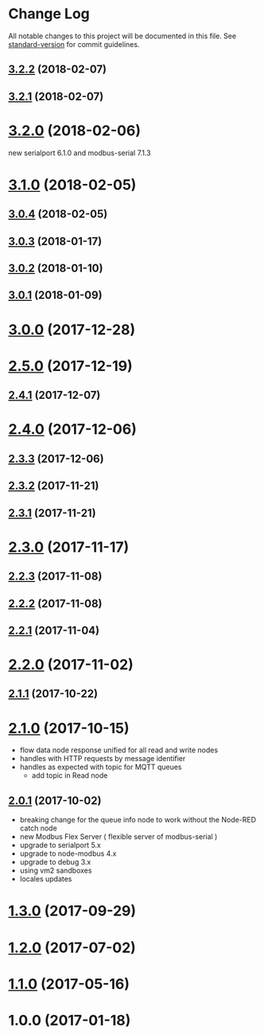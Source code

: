 # Change Log

All notable changes to this project will be documented in this file. See [standard-version](https://github.com/conventional-changelog/standard-version) for commit guidelines.

<a name="3.2.2"></a>
## [3.2.2](https://github.com/biancode/node-red-contrib-modbus/compare/v3.0.5-npm-error...v3.2.2) (2018-02-07)



<a name="3.2.1"></a>
## [3.2.1](https://github.com/biancode/node-red-contrib-modbus/compare/v3.0.5-npm-error...v3.2.1) (2018-02-07)



<a name="3.2.0"></a>
# [3.2.0](https://github.com/biancode/node-red-contrib-modbus/compare/v3.0.5-npm-error...v3.2.0) (2018-02-06)

new serialport 6.1.0 and modbus-serial 7.1.3

<a name="3.1.0"></a>
# [3.1.0](https://github.com/biancode/node-red-contrib-modbus/compare/v3.0.2...v3.1.0) (2018-02-05)



<a name="3.0.4"></a>
## [3.0.4](https://github.com/biancode/node-red-contrib-modbus/compare/v3.0.2...v3.0.4) (2018-02-05)



<a name="3.0.3"></a>
## [3.0.3](https://github.com/biancode/node-red-contrib-modbus/compare/v3.0.2...v3.0.3) (2018-01-17)



<a name="3.0.2"></a>
## [3.0.2](https://github.com/biancode/node-red-contrib-modbus/compare/v3.0.1...v3.0.2) (2018-01-10)



<a name="3.0.1"></a>
## [3.0.1](https://github.com/biancode/node-red-contrib-modbus/compare/v3.0.0...v3.0.1) (2018-01-09)



<a name="3.0.0"></a>
# [3.0.0](https://github.com/biancode/node-red-contrib-modbus/compare/v2.5.0...v3.0.0) (2017-12-28)



<a name="2.5.0"></a>
# [2.5.0](https://github.com/biancode/node-red-contrib-modbus/compare/v2.4.1...v2.5.0) (2017-12-19)



<a name="2.4.1"></a>
## [2.4.1](https://github.com/biancode/node-red-contrib-modbus/compare/v2.4.0...v2.4.1) (2017-12-07)



<a name="2.4.0"></a>
# [2.4.0](https://github.com/biancode/node-red-contrib-modbus/compare/v2.3.2...v2.4.0) (2017-12-06)



<a name="2.3.3"></a>
## [2.3.3](https://github.com/biancode/node-red-contrib-modbus/compare/v2.3.2...v2.3.3) (2017-12-06)



<a name="2.3.2"></a>
## [2.3.2](https://github.com/biancode/node-red-contrib-modbus/compare/v2.3.1...v2.3.2) (2017-11-21)



<a name="2.3.1"></a>
## [2.3.1](https://github.com/biancode/node-red-contrib-modbus/compare/v2.3.0...v2.3.1) (2017-11-21)



<a name="2.3.0"></a>
# [2.3.0](https://github.com/biancode/node-red-contrib-modbus/compare/v2.2.3...v2.3.0) (2017-11-17)



<a name="2.2.3"></a>
## [2.2.3](https://github.com/biancode/node-red-contrib-modbus/compare/v2.2.2...v2.2.3) (2017-11-08)



<a name="2.2.2"></a>
## [2.2.2](https://github.com/biancode/node-red-contrib-modbus/compare/v2.2.1...v2.2.2) (2017-11-08)



<a name="2.2.1"></a>
## [2.2.1](https://github.com/biancode/node-red-contrib-modbus/compare/v2.2.0...v2.2.1) (2017-11-04)



<a name="2.2.0"></a>
# [2.2.0](https://github.com/biancode/node-red-contrib-modbus/compare/v2.1.1...v2.2.0) (2017-11-02)



<a name="2.1.1"></a>
## [2.1.1](https://github.com/biancode/node-red-contrib-modbus/compare/v1.0.16...v2.1.1) (2017-10-22)



<a name="2.1.0"></a>
# [2.1.0](https://github.com/biancode/node-red-contrib-modbus/compare/v2.0.1...v2.1.0) (2017-10-15)

* flow data node response unified for all read and write nodes
* handles with HTTP requests by message identifier
* handles as expected with topic for MQTT queues
    * add topic in Read node

<a name="2.0.1"></a>
## [2.0.1](https://github.com/biancode/node-red-contrib-modbus/compare/v1.3.0...v2.0.1) (2017-10-02)

* breaking change for the queue info node to work without the Node-RED catch node
* new Modbus Flex Server ( flexible server of modbus-serial )
* upgrade to serialport 5.x
* upgrade to node-modbus 4.x
* upgrade to debug 3.x
* using vm2 sandboxes
* locales updates

<a name="1.3.0"></a>
# [1.3.0](https://github.com/biancode/node-red-contrib-modbus/compare/v1.2.0...v1.3.0) (2017-09-29)

<a name="1.2.0"></a>
# [1.2.0](https://github.com/biancode/node-red-contrib-modbus/compare/v1.1.0...v1.2.0) (2017-07-02)

<a name="1.1.0"></a>
# [1.1.0](https://github.com/biancode/node-red-contrib-modbus/compare/v1.0.0...v1.1.0) (2017-05-16)

<a name="1.0.0"></a>
# 1.0.0 (2017-01-18)